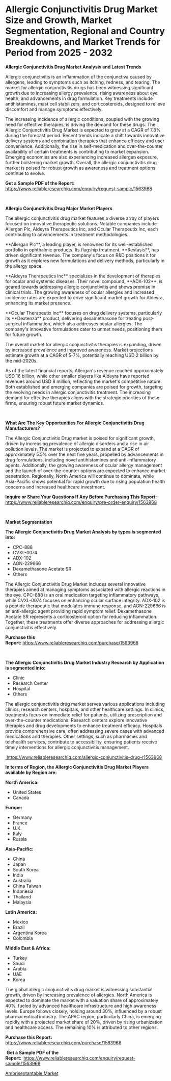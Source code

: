 <p><h1>Allergic Conjunctivitis Drug Market Size and Growth, Market Segmentation, Regional and Country Breakdowns, and Market Trends for Period from 2025 -  2032</h1></p><p><strong>Allergic Conjunctivitis Drug Market Analysis and Latest Trends</strong></p>
<p><p>Allergic conjunctivitis is an inflammation of the conjunctiva caused by allergens, leading to symptoms such as itching, redness, and tearing. The market for allergic conjunctivitis drugs has been witnessing significant growth due to increasing allergy prevalence, rising awareness about eye health, and advancements in drug formulation. Key treatments include antihistamines, mast cell stabilizers, and corticosteroids, designed to relieve discomfort and manage symptoms effectively. </p><p>The increasing incidence of allergic conditions, coupled with the growing need for effective therapies, is driving the demand for these drugs. The Allergic Conjunctivitis Drug Market is expected to grow at a CAGR of 7.8% during the forecast period. Recent trends indicate a shift towards innovative delivery systems and combination therapies that enhance efficacy and user convenience. Additionally, the rise in self-medication and over-the-counter availability of certain treatments is contributing to market expansion. Emerging economies are also experiencing increased allergen exposure, further bolstering market growth. Overall, the allergic conjunctivitis drug market is poised for robust growth as awareness and treatment options continue to evolve.</p></p>
<p><strong>Get a Sample PDF of the Report:&nbsp;</strong> <a href="https://www.reliableresearchiq.com/enquiry/request-sample/1563968?utm_campaign=2299&utm_medium=2&utm_source=Github&utm_content=ia&utm_term=09032025&utm_id=allergic-conjunctivitis-drug">https://www.reliableresearchiq.com/enquiry/request-sample/1563968</a></p>
<p>&nbsp;</p>
<p><strong>Allergic Conjunctivitis Drug Major Market Players</strong></p>
<p><p>The allergic conjunctivitis drug market features a diverse array of players focused on innovative therapeutic solutions. Notable companies include Allergan Plc, Aldeyra Therapeutics Inc, and Ocular Therapeutix Inc, each contributing to advancements in treatment methodologies.</p><p>**Allergan Plc**, a leading player, is renowned for its well-established portfolio in ophthalmic products. Its flagship treatment, **Restasis**, has driven significant revenue. The company's focus on R&D positions it for growth as it explores new formulations and delivery methods, particularly in the allergy space.</p><p>**Aldeyra Therapeutics Inc** specializes in the development of therapies for ocular and systemic diseases. Their novel compound, **ADX-102**, is geared towards addressing allergic conjunctivitis and shows promise in clinical trials. The growing awareness of ocular allergies and increased incidence rates are expected to drive significant market growth for Aldeyra, enhancing its market presence.</p><p>**Ocular Therapeutix Inc** focuses on drug delivery systems, particularly its **Dextenza** product, delivering dexamethasone for treating post-surgical inflammation, which also addresses ocular allergies. The company's innovative formulations cater to unmet needs, positioning them for future growth.</p><p>The overall market for allergic conjunctivitis therapies is expanding, driven by increased prevalence and improved awareness. Market projections estimate growth at a CAGR of 5-7%, potentially reaching USD 2 billion by the mid-2020s. </p><p>As of the latest financial reports, Allergan's revenue reached approximately USD 16 billion, while other smaller players like Aldeyra have reported revenues around USD 8 million, reflecting the market's competitive nature. Both established and emerging companies are poised for growth, targeting the evolving needs in allergic conjunctivitis treatment. The increasing demand for effective therapies aligns with the strategic priorities of these firms, ensuring robust future market dynamics.</p></p>
<p>&nbsp;</p>
<p><strong>What Are The Key Opportunities For Allergic Conjunctivitis Drug Manufacturers?</strong></p>
<p><p>The Allergic Conjunctivitis Drug market is poised for significant growth, driven by increasing prevalence of allergic disorders and a rise in air pollution levels. The market is projected to expand at a CAGR of approximately 5.5% over the next five years, propelled by advancements in drug formulations, including novel antihistamines and anti-inflammatory agents. Additionally, the growing awareness of ocular allergy management and the launch of over-the-counter options are expected to enhance market penetration. Regionally, North America will continue to dominate, while Asia-Pacific shows potential for rapid growth due to rising population health concerns and increased healthcare investment.</p></p>
<p><strong>Inquire or Share Your Questions If Any Before Purchasing This Report:</strong> <a href="https://www.reliableresearchiq.com/enquiry/pre-order-enquiry/1563968?utm_campaign=2299&utm_medium=2&utm_source=Github&utm_content=ia&utm_term=09032025&utm_id=allergic-conjunctivitis-drug">https://www.reliableresearchiq.com/enquiry/pre-order-enquiry/1563968</a></p>
<p>&nbsp;</p>
<p><strong>Market Segmentation</strong></p>
<p><strong>The Allergic Conjunctivitis Drug Market Analysis by types is segmented into:</strong></p>
<p><ul><li>CPC-888</li><li>CVXL-0074</li><li>ADX-102</li><li>AGN-229666</li><li>Dexamethasone Acetate SR</li><li>Others</li></ul></p>
<p><p>The Allergic Conjunctivitis Drug Market includes several innovative therapies aimed at managing symptoms associated with allergic reactions in the eye. CPC-888 is an oral medication targeting inflammatory pathways, while CVXL-0074 focuses on enhancing ocular surface integrity. ADX-102 is a peptide therapeutic that modulates immune response, and AGN-229666 is an anti-allergic agent providing rapid symptom relief. Dexamethasone Acetate SR represents a corticosteroid option for reducing inflammation. Together, these treatments offer diverse approaches for addressing allergic conjunctivitis effectively.</p></p>
<p><strong>Purchase this Report:&nbsp;</strong><a href="https://www.reliableresearchiq.com/purchase/1563968?utm_campaign=2299&utm_medium=2&utm_source=Github&utm_content=ia&utm_term=09032025&utm_id=allergic-conjunctivitis-drug">https://www.reliableresearchiq.com/purchase/1563968</a></p>
<p>&nbsp;</p>
<p><strong>The Allergic Conjunctivitis Drug Market Industry Research by Application is segmented into:</strong></p>
<p><ul><li>Clinic</li><li>Research Center</li><li>Hospital</li><li>Others</li></ul></p>
<p><p>The allergic conjunctivitis drug market serves various applications including clinics, research centers, hospitals, and other healthcare settings. In clinics, treatments focus on immediate relief for patients, utilizing prescription and over-the-counter medications. Research centers explore innovative therapies and drug developments to enhance treatment efficacy. Hospitals provide comprehensive care, often addressing severe cases with advanced medications and therapies. Other settings, such as pharmacies and telehealth services, contribute to accessibility, ensuring patients receive timely interventions for allergic conjunctivitis management.</p></p>
<p><a href="https://www.reliableresearchiq.com/allergic-conjunctivitis-drug-r1563968?utm_campaign=2299&utm_medium=2&utm_source=Github&utm_content=ia&utm_term=09032025&utm_id=allergic-conjunctivitis-drug">&nbsp;https://www.reliableresearchiq.com/allergic-conjunctivitis-drug-r1563968</a></p>
<p><strong>In terms of Region, the Allergic Conjunctivitis Drug Market Players available by Region are:</strong></p>
<p>
    <p> <strong> North America: </strong>
        <ul>
            <li>United States</li>
            <li>Canada</li>
        </ul>
        </p> 
    <p> <strong> Europe: </strong>
        <ul>
            <li>Germany</li>
            <li>France</li>
            <li>U.K.</li>
            <li>Italy</li>
            <li>Russia</li>
        </ul>
        </p> 
    <p> <strong> Asia-Pacific: </strong>
        <ul>
            <li>China</li>
            <li>Japan</li>
            <li>South Korea</li>
            <li>India</li>
            <li>Australia</li>
            <li>China Taiwan</li>
            <li>Indonesia</li>
            <li>Thailand</li>
            <li>Malaysia</li>
        </ul>
        </p> 
    <p> <strong> Latin America: </strong>
        <ul>
            <li>Mexico</li>
            <li>Brazil</li>
            <li>Argentina Korea</li>
            <li>Colombia</li>
        </ul>
        </p> 
    <p> <strong> Middle East & Africa: </strong>
        <ul>
            <li>Turkey</li>
            <li>Saudi</li>
            <li>Arabia</li>
            <li>UAE</li>
            <li>Korea</li>
        </ul>
    </p>
    </p>
<p><p>The global allergic conjunctivitis drug market is witnessing substantial growth, driven by increasing prevalence of allergies. North America is expected to dominate the market with a valuation share of approximately 40%, fueled by advanced healthcare infrastructure and high awareness levels. Europe follows closely, holding around 30%, influenced by a robust pharmaceutical industry. The APAC region, particularly China, is emerging rapidly with a projected market share of 20%, driven by rising urbanization and healthcare access. The remaining 10% is attributed to other regions.</p></p>
<p><strong>Purchase this Report: </strong><a href="https://www.reliableresearchiq.com/purchase/1563968?utm_campaign=2299&utm_medium=2&utm_source=Github&utm_content=ia&utm_term=09032025&utm_id=allergic-conjunctivitis-drug">https://www.reliableresearchiq.com/purchase/1563968</a></p>
<p>&nbsp;<strong>Get a Sample PDF of the Report:&nbsp;&nbsp;</strong><a href="https://www.reliableresearchiq.com/enquiry/request-sample/1563968?utm_campaign=2299&utm_medium=2&utm_source=Github&utm_content=ia&utm_term=09032025&utm_id=allergic-conjunctivitis-drug">https://www.reliableresearchiq.com/enquiry/request-sample/1563968</a></p>
<p><strong></strong></p>
<p><p><a href="https://github.com/gauldvikerm6/Market-Research-Report-List-1/blob/main/ambrisentantable-market.md?utm_campaign=2299&utm_medium=2&utm_source=Github&utm_content=ia&utm_term=09032025&utm_id=allergic-conjunctivitis-drug">Ambrisentantable Market</a></p></p>